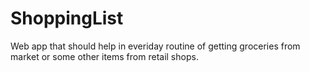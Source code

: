 # ShoppingList
Web app that should help in everiday routine of getting groceries from market or some other items from retail shops.
